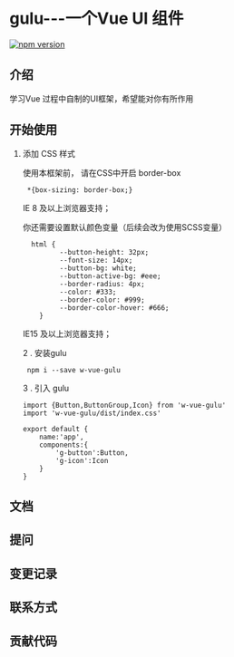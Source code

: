 # gulu---一个Vue UI 组件
[![npm version](https://badge.fury.io/js/w-vue-gulu.svg)](https://badge.fury.io/js/w-vue-gulu)

## 介绍
学习Vue 过程中自制的UI框架，希望能对你有所作用
## 开始使用
1. 添加 CSS 样式
  
      使用本框架前， 请在CSS中开启 border-box
    ```$xslt
     *{box-sizing: border-box;}
    ```
   IE 8 及以上浏览器支持；
   
   你还需要设置默认颜色变量（后续会改为使用SCSS变量）
   
   ```
     html {
            --button-height: 32px;
            --font-size: 14px;
            --button-bg: white;
            --button-active-bg: #eee;
            --border-radius: 4px;
            --color: #333;
            --border-color: #999;
            --border-color-hover: #666;
       }
   ```
   IE15 及以上浏览器支持；
   
   2 . 安装gulu
   ```
    npm i --save w-vue-gulu
   ```
   
   3 . 引入 gulu
   
   ```
   import {Button,ButtonGroup,Icon} from 'w-vue-gulu'
   import 'w-vue-gulu/dist/index.css'
   
   export default {
       name:'app',
       components:{
           'g-button':Button,
           'g-icon':Icon
       }
   }
   ```
    
## 文档
## 提问
## 变更记录
## 联系方式
## 贡献代码
  
